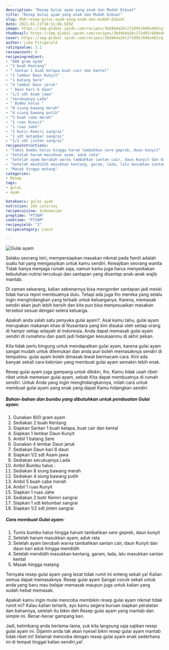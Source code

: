 ```yaml
---
description: "Resep Gulai ayam yang enak dan Mudah Dibuat"
title: "Resep Gulai ayam yang enak dan Mudah Dibuat"
slug: 950-resep-gulai-ayam-yang-enak-dan-mudah-dibuat
date: 2021-01-21T18:51:04.929Z
image: https://img-global.cpcdn.com/recipes/3bd4bda26c272d95/680x482cq70/gulai-ayam-foto-resep-utama.jpg
thumbnail: https://img-global.cpcdn.com/recipes/3bd4bda26c272d95/680x482cq70/gulai-ayam-foto-resep-utama.jpg
cover: https://img-global.cpcdn.com/recipes/3bd4bda26c272d95/680x482cq70/gulai-ayam-foto-resep-utama.jpg
author: Lida Fitzgerald
ratingvalue: 3.2
reviewcount: 9
recipeingredient:
- "800 gram ayam"
- "2 buah Kentang"
- " Santan 1 buah kelapa buat cair dan kental"
- "1 lembar Daun Kunyit"
- "1 batang Sere"
- "4 lembar Daun jeruk"
- " Daun kari 6 daun"
- "1/2 sdt Asam jawa"
- "secukupnya Lada"
- " Bumbu halus "
- "8 siung bawang merah"
- "4 siung bawang putih"
- "5 buah cabe merah"
- "1 ruas Kunyit"
- "1 ruas Jahe"
- "2 butir Kemiri sangrai"
- "1 sdt ketumbar sangrai"
- "1/2 sdt jinten sangrai"
recipeinstructions:
- "Tumis bumbu halus hingga harum tambahkan sere geprek, daun kunyit"
- "Setelah harum masukkan ayam, aduk rata"
- "Setelah ayam berubah warna tambahkan santan cair, daun Kunyit dan daun kari aduk hingga mendidih"
- "Setelah mendidih masukkan kentang, garam, lada, lalu masukkan santan kental"
- "Masak hingga matang"
categories:
- Resep
tags:
- gulai
- ayam

katakunci: gulai ayam 
nutrition: 243 calories
recipecuisine: Indonesian
preptime: "PT36M"
cooktime: "PT36M"
recipeyield: "3"
recipecategory: Lunch

---
```



![Gulai ayam](https://img-global.cpcdn.com/recipes/3bd4bda26c272d95/680x482cq70/gulai-ayam-foto-resep-utama.jpg)

Selaku seorang istri, mempersiapkan masakan nikmat pada famili adalah suatu hal yang mengasyikan untuk kamu sendiri. Kewajiban seorang  wanita Tidak hanya menjaga rumah saja, namun kamu juga harus menyediakan kebutuhan nutrisi tercukupi dan santapan yang disantap anak-anak wajib mantab.

Di zaman  sekarang, kalian sebenarnya bisa mengorder santapan jadi meski tidak harus repot membuatnya dulu. Tetapi ada juga lho mereka yang selalu ingin menghidangkan yang terbaik untuk keluarganya. Karena, memasak sendiri akan jauh lebih bersih dan kita pun bisa menyesuaikan masakan tersebut sesuai dengan selera keluarga. 



Apakah anda salah satu penyuka gulai ayam?. Asal kamu tahu, gulai ayam merupakan makanan khas di Nusantara yang kini disukai oleh setiap orang di hampir setiap wilayah di Indonesia. Anda dapat memasak gulai ayam sendiri di rumahmu dan pasti jadi hidangan kesukaanmu di akhir pekan.

Kita tidak perlu bingung untuk mendapatkan gulai ayam, karena gulai ayam sangat mudah untuk ditemukan dan anda pun boleh memasaknya sendiri di tempatmu. gulai ayam boleh dimasak lewat bermacam cara. Kini ada banyak sekali cara kekinian yang membuat gulai ayam semakin lebih enak.

Resep gulai ayam juga gampang untuk dibikin, lho. Kamu tidak usah ribet-ribet untuk memesan gulai ayam, sebab Kita dapat membuatnya di rumah sendiri. Untuk Anda yang ingin menghidangkannya, inilah cara untuk membuat gulai ayam yang enak yang dapat Kamu hidangkan sendiri.

<!--inarticleads1-->

##### Bahan-bahan dan bumbu yang dibutuhkan untuk pembuatan Gulai ayam:

1. Gunakan 800 gram ayam
1. Sediakan 2 buah Kentang
1. Siapkan  Santan 1 buah kelapa, buat cair dan kental
1. Siapkan 1 lembar Daun Kunyit
1. Ambil 1 batang Sere
1. Gunakan 4 lembar Daun jeruk
1. Sediakan  Daun kari 6 daun
1. Siapkan 1/2 sdt Asam jawa
1. Sediakan secukupnya Lada
1. Ambil  Bumbu halus :
1. Sediakan 8 siung bawang merah
1. Sediakan 4 siung bawang putih
1. Ambil 5 buah cabe merah
1. Ambil 1 ruas Kunyit
1. Siapkan 1 ruas Jahe
1. Sediakan 2 butir Kemiri sangrai
1. Siapkan 1 sdt ketumbar sangrai
1. Siapkan 1/2 sdt jinten sangrai




<!--inarticleads2-->

##### Cara membuat Gulai ayam:

1. Tumis bumbu halus hingga harum tambahkan sere geprek, daun kunyit
1. Setelah harum masukkan ayam, aduk rata
1. Setelah ayam berubah warna tambahkan santan cair, daun Kunyit dan daun kari aduk hingga mendidih
1. Setelah mendidih masukkan kentang, garam, lada, lalu masukkan santan kental
1. Masak hingga matang




Ternyata resep gulai ayam yang lezat tidak rumit ini enteng sekali ya! Kalian semua dapat memasaknya. Resep gulai ayam Sangat cocok sekali untuk anda yang baru mau belajar memasak maupun juga untuk kalian yang sudah hebat memasak.

Apakah kamu ingin mulai mencoba membikin resep gulai ayam nikmat tidak rumit ini? Kalau kalian tertarik, ayo kamu segera buruan siapkan peralatan dan bahannya, setelah itu bikin deh Resep gulai ayam yang mantab dan simple ini. Benar-benar gampang kan. 

Jadi, ketimbang anda berlama-lama, yuk kita langsung saja sajikan resep gulai ayam ini. Dijamin anda tak akan nyesel bikin resep gulai ayam mantab tidak ribet ini! Selamat mencoba dengan resep gulai ayam enak sederhana ini di tempat tinggal kalian sendiri,ya!.

